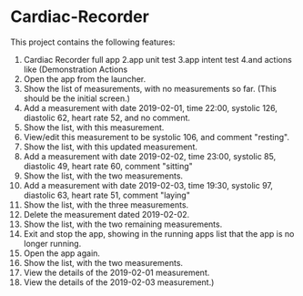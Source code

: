 # Cardiac-Recorder


This project contains the following features:

1. Cardiac Recorder full app
2.app unit test
3.app intent test
4.and actions like 
(Demonstration Actions
1. Open the app from the launcher.
2. Show the list of measurements, with no measurements so far. (This should be the initial
screen.)
3. Add a measurement with date 2019-02-01, time 22:00, systolic 126, diastolic 62, heart rate
52, and no comment.
4. Show the list, with this measurement.
5. View/edit this measurement to be systolic 106, and comment "resting".
6. Show the list, with this updated measurement.
7. Add a measurement with date 2019-02-02, time 23:00, systolic 85, diastolic 49, heart rate 60,
comment "sitting"
8. Show the list, with the two measurements.
9. Add a measurement with date 2019-02-03, time 19:30, systolic 97, diastolic 63, heart rate 51,
comment "laying"
10. Show the list, with the three measurements.
11. Delete the measurement dated 2019-02-02.
12. Show the list, with the two remaining measurements.
13. Exit and stop the app, showing in the running apps list that the app is no longer running.
14. Open the app again.
15. Show the list, with the two measurements.
16. View the details of the 2019-02-01 measurement.
17. View the details of the 2019-02-03 measurement.)
